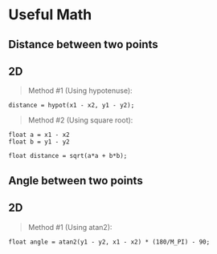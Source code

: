 # Useful Math

## Distance between two points
## 2D
> Method #1 (Using hypotenuse):

    distance = hypot(x1 - x2, y1 - y2);

> Method #2 (Using square root):

    float a = x1 - x2
    float b = y1 - y2

    float distance = sqrt(a*a + b*b);

## Angle between two points
## 2D
> Method #1 (Using atan2):

    float angle = atan2(y1 - y2, x1 - x2) * (180/M_PI) - 90;
